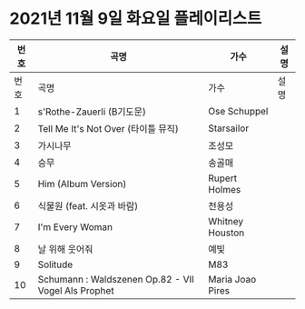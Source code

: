 # 2021년 11월 9일 화요일 플레이리스트

| 번호 | 곡명 | 가수 | 설명 |
|------|------|------|------|
| 번호 | 곡명 | 가수 | 설명 |
| 1 | s'Rothe-Zauerli (B기도문) | Ose Schuppel |  |
| 2 | Tell Me It's Not Over (타이틀 뮤직) | Starsailor |  |
| 3 | 가시나무 | 조성모 |  |
| 4 | 승무 | 송골매 |  |
| 5 | Him (Album Version) | Rupert Holmes |  |
| 6 | 식물원 (feat. 시옷과 바람) | 천용성 |  |
| 7 | I'm Every Woman | Whitney Houston |  |
| 8 | 날 위해 웃어줘 | 예빛 |  |
| 9 | Solitude | M83 |  |
| 10 | Schumann : Waldszenen Op.82 - VII Vogel Als Prophet | Maria Joao Pires |  |
